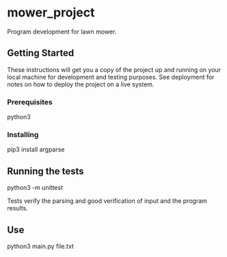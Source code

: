 # mower_project

Program development for lawn mower.

## Getting Started

These instructions will get you a copy of the project up and running on your local machine for development and testing purposes. See deployment for notes on how to deploy the project on a live system.

### Prerequisites

python3

### Installing

pip3 install argparse

## Running the tests

python3 -m unittest

Tests verify the parsing and good verification of input and the program results.

## Use

python3 main.py file.txt
